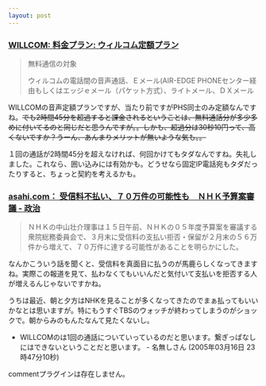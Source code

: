 ```yaml
---
layout: post
---
```

<h3><a href="http://www.willcom-inc.com/p_s/charge/phone/phone_whole.html">WILLCOM: 料金プラン: ウィルコム定額プラン</a></h3>
<blockquote><p>無料通信の対象</p>
<p>ウィルコムの電話間の音声通話、Ｅメール(AIR-EDGE PHONEセンター経由もしくはエッジｅメール（パケット方式）、ライトメール、ＤＸメール</p>
</blockquote>
<p>WILLCOMの音声定額プランですが、当たり前ですがPHS同士のみ定額なんですね。<del>でも2時間45分を超過すると課金されるということは、無料通話分が多少多めに付いてるのと同じだと思うんですが。。しかも、超過分は30秒10円って、高くないですか？うーん、あんまりメリットが無いような気も。。</del></p>
<p>１回の通話が2時間45分を超えなければ、何回かけてもタダなんですね。失礼しました。これなら、囲い込みには有効かも。どうせなら固定IP電話宛もタダだったりすると、ちょっと契約を考えるかも。</p>
<h3><a href="http://www.asahi.com/politics/update/0315/005.html?ref=rss">asahi.com： 受信料不払い、７０万件の可能性も　ＮＨＫ予算案審議 - 政治</a></h3>
<blockquote><p>ＮＨＫの中山壮介理事は１５日午前、ＮＨＫの０５年度予算案を審議する衆院総務委員会で、３月末に受信料の支払い拒否・保留が２月末の５６万件から増えて、７０万件に達する可能性があることを明らかにした。</p>
</blockquote>
<p>なんかこういう話を聞くと、受信料を真面目に払うのが馬鹿らしくなってきますね。実際この報道を見て、払わなくてもいいんだと気付いて支払いを拒否する人が増えるんじゃないですかね。</p>
<p>うちは最近、朝と夕方はNHKを見ることが多くなってきたのでまぁ払ってもいいかなとは思いますが。特にもうすぐTBSのウォッチが終わってしまうのがショックで。朝からみのもんたなんて見たくないし。</p>
<ul>
<li>WILLCOMのは1回の通話についていっているのだと思います。繋ぎっぱなしにはできないということだと思います。 - 名無しさん (2005年03月16日 23時47分10秒)</li>
</ul>
<p><span class="error">commentプラグインは存在しません。</span> </p>
